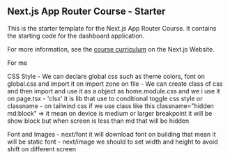 ## Next.js App Router Course - Starter

This is the starter template for the Next.js App Router Course. It contains the starting code for the dashboard application.

For more information, see the [course curriculum](https://nextjs.org/learn) on the Next.js Website.

For me

CSS Style
    - We can declare global css such as theme colors, font on global.css and import it on import zone on file
    - We can create class of css and then import and use it as a object as home.module.css and we i use it on page.tsx
    - 'clsx' it is lib that use to conditional toggle css style or classname
    - on tailwind css if we use class like this classname="hidden md:block" => it mean on device is medium or larger breakpoint it will be show block but when screen is less than md that will be hidden

Font and Images
    - next/font it will download font on building that mean it will be static font
    - next/image we should to set width and height to avoid shift on different screen 

